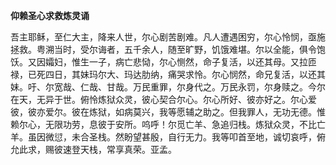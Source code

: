 **仰赖圣心求救炼灵诵**

吾主耶稣，至仁大主，降来人世，尔心剧苦剧难。凡人遭遇困穷，尔心怜悯，亟施拯救。粤溯当时，受尔诲者，五千余人，随至旷野，饥饿难堪。尔以全能，俱令饱饫。又因孀妇，惟生一子，病亡悲恸，尔心恻然，命子复活，以还其母。又拉匝禄，已死四日，其妹玛尔大、玛达肋纳，痛哭求怜。尔心悯然，命兄复活，以还其妹。吁、尔宽哉、仁哉、甘哉。万民重罪，尔身代之。万民永罚，尔身赎之。今尔在天，无异于世。俯怜炼狱众灵，彼心契合尔心。尔心所好、彼亦好之。尔心爱彼，彼亦爱尔。彼在炼狱，如病莫兴，我等愿辅之助之。但我罪人，无功无德。惟赖尔心，无限功劳，息彼于安所。呜呼！尔觅亡羊、急追归栈。炼狱众灵，不比亡羊。虽因微愆，未合圣栈。然盼望甚殷，自行无力。我等叩首至地，诚切哀呼，俯允此求，赐彼速登天栈，常享真荣。亚孟。